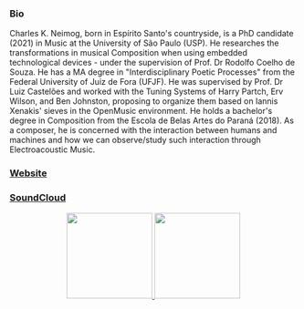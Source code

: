
### Bio

Charles K. Neimog, born in Espírito Santo's countryside, is a PhD candidate (2021) in Music at the University of São Paulo (USP). He researches the transformations in musical Composition when using embedded technological devices - under the supervision of Prof. Dr Rodolfo Coelho de Souza. He has a MA degree in "Interdisciplinary Poetic Processes" from the Federal University of Juiz de Fora (UFJF). He was supervised by Prof. Dr Luiz Castelões and worked with the Tuning Systems of Harry Partch, Erv Wilson, and Ben Johnston, proposing to organize them based on Iannis Xenakis' sieves in the OpenMusic environment. He holds a bachelor's degree in Composition from the Escola de Belas Artes do Paraná (2018). As a composer, he is concerned with the interaction between humans and machines and how we can observe/study such interaction through Electroacoustic Music.


### [Website](http://charlesneimog.com/)                                                                          
### [SoundCloud](https://soundcloud.com/charlesneimog)

<div align="center">
  <a href="https://github.com/charlesneimog">
  <img height="150em" src="https://github-readme-stats.vercel.app/api/top-langs/?username=charlesneimog&layout=compact&langs_count=7&theme=dracula"/>
    <img height="150em" src="https://github-readme-stats.vercel.app/api?username=charlesneimog&show_icons=true&theme=dracula&include_all_commits=true&count_private=true"/>
</div>
</div>
